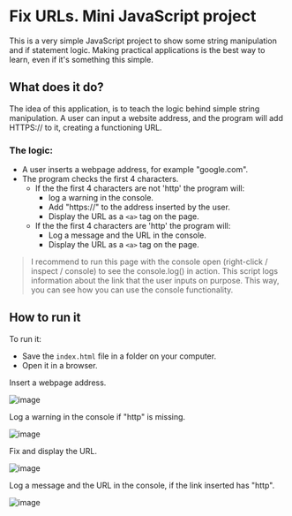 # Fix URLs. Mini JavaScript project

This is a very simple JavaScript project to show some string manipulation and if statement logic. Making practical applications is the best way to learn, even if it's something this simple.

## What does it do?
The idea of this application, is to teach the logic behind simple string manipulation.
A user can input a website address, and the program will add HTTPS:// to it, creating a functioning URL.

### The logic:

- A user inserts a webpage address, for example "google.com".
- The program checks the first 4 characters.
  - If the the first 4 characters are not 'http' the program will:
    - log a warning in the console. 
    - Add "https://" to the address inserted by the user.
    - Display the URL as a `<a>` tag on the page.   
  - If the the first 4 characters are 'http' the program will:
     - Log a message and the URL in the console.
     - Display the URL as a `<a>` tag on the page.

> I recommend to run this page with the console open (right-click / inspect / console) to see the console.log() in action. 
> This script logs information about the link that the user inputs on purpose. This way, you can see how you can use the console functionality.

## How to run it
To run it:

 - Save the `index.html` file in a folder on your computer.
 - Open it in a browser.

Insert a webpage address.

![image](https://user-images.githubusercontent.com/99700157/171966719-81984cdc-6048-430e-8267-73d3ad1bd873.png)

Log a warning in the console if "http" is missing.

![image](https://user-images.githubusercontent.com/99700157/171966762-bb25912b-04d6-4d64-81d8-8fa2615bf256.png)

Fix and display the URL.

![image](https://user-images.githubusercontent.com/99700157/171966789-c93ff71c-433f-4861-8493-2c3975e8ec38.png)

Log a message and the URL in the console, if the link inserted has "http".

![image](https://user-images.githubusercontent.com/99700157/171966844-11183776-f316-44c4-8dc9-07974e2cc7d8.png)



